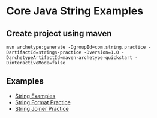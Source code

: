 # Core Java String Examples

## Create project using maven
```
mvn archetype:generate -DgroupId=com.string.practice -DartifactId=strings-practice -Dversion=1.0 -DarchetypeArtifactId=maven-archetype-quickstart -DinteractiveMode=false
```

## Examples
* [String Examples](src/test/java/com/string/practice/StringPractice.java)
* [String Format Practice](src/test/java/com/string/practice/StringFormatPractice.java)
* [String Joiner Practice](src/test/java/com/string/practice/StringJoinerPractice.java)